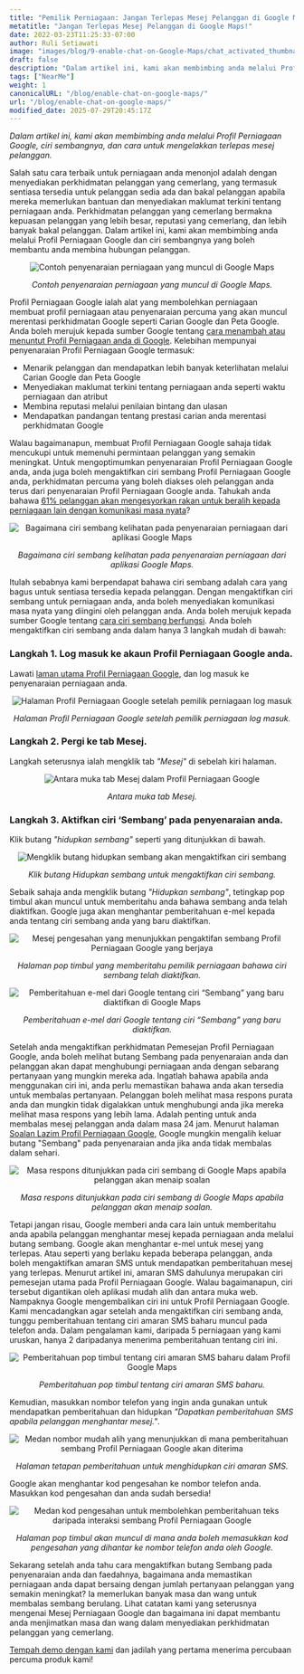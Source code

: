 ```yaml
---
title: "Pemilik Perniagaan: Jangan Terlepas Mesej Pelanggan di Google Maps!"
metatitle: "Jangan Terlepas Mesej Pelanggan di Google Maps!"
date: 2022-03-23T11:25:33-07:00
author: Ruli Setiawati
image: "images/blog/9-enable-chat-on-Google-Maps/chat_activated_thumbnail.png"
draft: false
description: "Dalam artikel ini, kami akan membimbing anda melalui Profil Perniagaan Google, ciri sembangnya, dan cara untuk mengelakkan terlepas mesej pelanggan."
tags: ["NearMe"]
weight: 1  
canonicalURL: "/blog/enable-chat-on-google-maps/"
url: "/blog/enable-chat-on-google-maps/"
modified_date: 2025-07-29T20:45:17Z
---
```


*Dalam artikel ini, kami akan membimbing anda melalui Profil Perniagaan Google, ciri sembangnya, dan cara untuk mengelakkan terlepas mesej pelanggan.*


Salah satu cara terbaik untuk perniagaan anda menonjol adalah dengan menyediakan perkhidmatan pelanggan yang cemerlang, yang termasuk sentiasa tersedia untuk pelanggan sedia ada dan bakal pelanggan apabila mereka memerlukan bantuan dan menyediakan maklumat terkini tentang perniagaan anda. Perkhidmatan pelanggan yang cemerlang bermakna kepuasan pelanggan yang lebih besar, reputasi yang cemerlang, dan lebih banyak bakal pelanggan. Dalam artikel ini, kami akan membimbing anda melalui Profil Perniagaan Google dan ciri sembangnya yang boleh membantu anda membina hubungan pelanggan.

<center>
<img src="/images/blog/9-enable-chat-on-Google-Maps/andante.png" alt="Contoh penyenaraian perniagaan yang muncul di Google Maps"/>

*Contoh penyenaraian perniagaan yang muncul di Google Maps.*
</center>

Profil Perniagaan Google ialah alat yang membolehkan perniagaan membuat profil perniagaan atau penyenaraian percuma yang akan muncul merentasi perkhidmatan Google seperti Carian Google dan Peta Google. Anda boleh merujuk kepada sumber Google tentang [cara menambah atau menuntut Profil Perniagaan anda di Google](https://support.google.com/business/answer/2911778?hl=en&co=GENIE.Platform%3DDesktop). Kelebihan mempunyai penyenaraian Profil Perniagaan Google termasuk:

- Menarik pelanggan dan mendapatkan lebih banyak keterlihatan melalui Carian Google dan Peta Google
- Menyediakan maklumat terkini tentang perniagaan anda seperti waktu perniagaan dan atribut
- Membina reputasi melalui penilaian bintang dan ulasan
- Mendapatkan pandangan tentang prestasi carian anda merentasi perkhidmatan Google

Walau bagaimanapun, membuat Profil Perniagaan Google sahaja tidak mencukupi untuk memenuhi permintaan pelanggan yang semakin meningkat. Untuk mengoptimumkan penyenaraian Profil Perniagaan Google anda, anda juga boleh mengaktifkan ciri sembang Profil Perniagaan Google anda, perkhidmatan percuma yang boleh diakses oleh pelanggan anda terus dari penyenaraian Profil Perniagaan Google anda. Tahukah anda bahawa [61% pelanggan akan mengesyorkan rakan untuk beralih kepada perniagaan lain dengan komunikasi masa nyata](https://blog.avochato.com/index.php/2019/12/12/business-to-customer-communication-text-message-software)?


<center>
<img src="/images/blog/9-enable-chat-on-Google-Maps/chat_on_gmaps.png" alt="Bagaimana ciri sembang kelihatan pada penyenaraian perniagaan dari aplikasi Google Maps"/>

*Bagaimana ciri sembang kelihatan pada penyenaraian perniagaan dari aplikasi Google Maps.*
</center>

Itulah sebabnya kami berpendapat bahawa ciri sembang adalah cara yang bagus untuk sentiasa tersedia kepada pelanggan. Dengan mengaktifkan ciri sembang untuk perniagaan anda, anda boleh menyediakan komunikasi masa nyata yang diingini oleh pelanggan anda. Anda boleh merujuk kepada sumber Google tentang [cara ciri sembang berfungsi](https://support.google.com/business/answer/9114771?hl=en&co=GENIE.Platform%3DAndroid#zippy=). Anda boleh mengaktifkan ciri sembang anda dalam hanya 3 langkah mudah di bawah:

### Langkah 1. Log masuk ke akaun Profil Perniagaan Google anda.

Lawati [laman utama Profil Perniagaan Google](https://www.google.com/business/), dan log masuk ke penyenaraian perniagaan anda.

<center>
<img src="/images/blog/9-enable-chat-on-Google-Maps/GBP_manager_interface.png" alt="Halaman Profil Perniagaan Google setelah pemilik perniagaan log masuk"/>

*Halaman Profil Perniagaan Google setelah pemilik perniagaan log masuk.*
</center>

### Langkah 2. Pergi ke tab Mesej.

Langkah seterusnya ialah mengklik tab *"Mesej"* di sebelah kiri halaman.

<center>
<img src="/images/blog/9-enable-chat-on-Google-Maps/messages_tab.png" alt="Antara muka tab Mesej dalam Profil Perniagaan Google"/>

*Antara muka tab Mesej.*
</center>

### Langkah 3. Aktifkan ciri ‘Sembang’ pada penyenaraian anda.

Klik butang *"hidupkan sembang"* seperti yang ditunjukkan di bawah.

<center>
<img src="/images/blog/9-enable-chat-on-Google-Maps/turn_on_chat.png" alt= "Mengklik butang hidupkan sembang akan mengaktifkan ciri sembang"/>

*Klik butang Hidupkan sembang untuk mengaktifkan ciri sembang.*
</center>

Sebaik sahaja anda mengklik butang *"Hidupkan sembang"*, tetingkap pop timbul akan muncul untuk memberitahu anda bahawa sembang anda telah diaktifkan. Google juga akan menghantar pemberitahuan e-mel kepada anda tentang ciri sembang anda yang baru diaktifkan.

<center>
<img src="/images/blog/9-enable-chat-on-Google-Maps/chat_activated.png" alt="Mesej pengesahan yang menunjukkan pengaktifan sembang Profil Perniagaan Google yang berjaya"/>

*Halaman pop timbul yang memberitahu pemilik perniagaan bahawa ciri sembang telah diaktifkan.*
</center>


<center>
<img src="/images/blog/9-enable-chat-on-Google-Maps/email_notifications.png" alt="Pemberitahuan e-mel dari Google tentang ciri “Sembang” yang baru diaktifkan di Google Maps"/>

*Pemberitahuan e-mel dari Google tentang ciri “Sembang” yang baru diaktifkan.*
</center>


Setelah anda mengaktifkan perkhidmatan Pemesejan Profil Perniagaan Google, anda boleh melihat butang Sembang pada penyenaraian anda dan pelanggan akan dapat menghubungi perniagaan anda dengan sebarang pertanyaan yang mungkin mereka ada. Ingatlah bahawa apabila anda menggunakan ciri ini, anda perlu memastikan bahawa anda akan tersedia untuk membalas pertanyaan. Pelanggan boleh melihat masa respons purata anda dan mungkin tidak digalakkan untuk menghubungi anda jika mereka melihat masa respons yang lebih lama. Adalah penting untuk anda membalas mesej pelanggan anda dalam masa 24 jam. Menurut halaman [Soalan Lazim Profil Perniagaan Google](https://support.google.com/business/answer/9114771?hl=en&co=GENIE.Platform%3DAndroid#zippy=%2Chow-do-i-keep-the-chat-button-active-on-google), Google mungkin mengalih keluar butang "Sembang" pada penyenaraian anda jika anda tidak membalas dalam sehari.

<center>
<img src="/images/blog/9-enable-chat-on-Google-Maps/response_time.png" alt="Masa respons ditunjukkan pada ciri sembang di Google Maps apabila pelanggan akan menaip soalan"/>

*Masa respons ditunjukkan pada ciri sembang di Google Maps
apabila pelanggan akan menaip soalan.*
</center>

Tetapi jangan risau, Google memberi anda cara lain untuk memberitahu anda apabila pelanggan menghantar mesej kepada perniagaan anda melalui butang sembang. Google akan menghantar e-mel untuk mesej yang terlepas. Atau seperti yang berlaku kepada beberapa pelanggan, anda boleh mengaktifkan amaran SMS untuk mendapatkan pemberitahuan mesej yang terlepas. Menurut artikel ini, amaran SMS dahulunya merupakan ciri pemesejan utama pada Profil Perniagaan Google. Walau bagaimanapun, ciri tersebut digantikan oleh aplikasi mudah alih dan antara muka web. Nampaknya Google mengembalikan ciri ini untuk Profil Perniagaan Google. Kami mencadangkan agar setelah anda mengaktifkan ciri sembang anda, tunggu pemberitahuan tentang ciri amaran SMS baharu muncul pada telefon anda. Dalam pengalaman kami, daripada 5 perniagaan yang kami uruskan, hanya 2 daripadanya menerima pemberitahuan tentang ciri ini.


<center>
<img src="/images/blog/9-enable-chat-on-Google-Maps/pop_up_sms_notif.png" alt="Pemberitahuan pop timbul tentang ciri amaran SMS baharu dalam Profil Google Maps"/>

*Pemberitahuan pop timbul tentang ciri amaran SMS baharu.*
</center>

Kemudian, masukkan nombor telefon yang ingin anda gunakan untuk mendapatkan pemberitahuan dan hidupkan *"Dapatkan pemberitahuan SMS apabila pelanggan menghantar mesej."*.

<center>
<img src="/images/blog/9-enable-chat-on-Google-Maps/phone_number_sms_notif.png" alt="Medan nombor mudah alih yang menunjukkan di mana pemberitahuan sembang Profil Perniagaan Google akan diterima"/>

*Halaman tetapan pemberitahuan untuk menghidupkan ciri amaran SMS.*
</center>

Google akan menghantar kod pengesahan ke nombor telefon anda. Masukkan kod pengesahan dan anda sudah bersedia! 

<center>
<img src="/images/blog/9-enable-chat-on-Google-Maps/verification_code.png" alt="Medan kod pengesahan untuk membolehkan pemberitahuan teks daripada interaksi sembang Profil Perniagaan Google"/>

*Halaman pop timbul akan muncul di mana anda boleh memasukkan kod pengesahan yang dihantar ke nombor telefon anda oleh Google.*
</center>

Sekarang setelah anda tahu cara mengaktifkan butang Sembang pada penyenaraian anda dan faedahnya, bagaimana anda memastikan perniagaan anda dapat bersaing dengan jumlah pertanyaan pelanggan yang semakin meningkat? Ia memerlukan banyak masa dan wang untuk membalas sembang berulang. Lihat catatan kami yang seterusnya mengenai Mesej Perniagaan Google dan bagaimana ini dapat membantu anda menjimatkan masa dan wang dalam menyediakan perkhidmatan pelanggan yang cemerlang.

[Tempah demo dengan kami](https://meetings.hubspot.com/seasalt-ai/seasalt-meeting) dan jadilah yang pertama menerima percubaan percuma produk kami!
